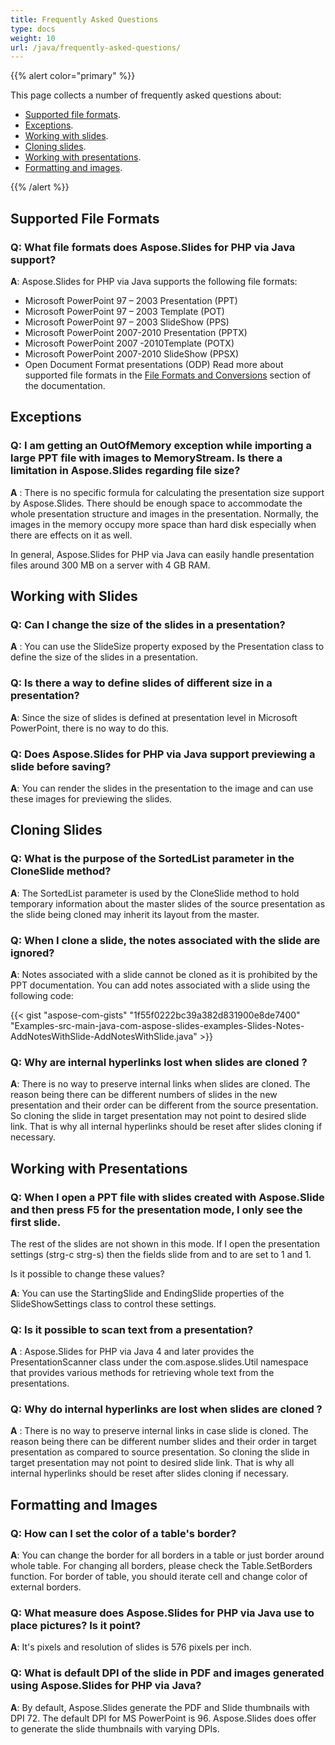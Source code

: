 ```yaml
---
title: Frequently Asked Questions
type: docs
weight: 10
url: /java/frequently-asked-questions/
---
```


{{% alert color="primary" %}} 

This page collects a number of frequently asked questions about:

- [Supported file formats](/slides/php-java/frequently-asked-questions/).
- [Exceptions](/slides/php-java/frequently-asked-questions/).
- [Working with slides](/slides/php-java/frequently-asked-questions/).
- [Cloning slides](/slides/php-java/frequently-asked-questions/).
- [Working with presentations](/slides/php-java/frequently-asked-questions/).
- [Formatting and images](/slides/php-java/frequently-asked-questions/).

{{% /alert %}} 
## **Supported File Formats**
### **Q: What file formats does Aspose.Slides for PHP via Java support?**
**A**: Aspose.Slides for PHP via Java supports the following file formats:

- Microsoft PowerPoint 97 – 2003 Presentation (PPT)
- Microsoft PowerPoint 97 – 2003 Template (POT)
- Microsoft PowerPoint 97 – 2003 SlideShow (PPS)
- Microsoft PowerPoint 2007-2010 Presentation (PPTX)
- Microsoft PowerPoint 2007 -2010Template (POTX)
- Microsoft PowerPoint 2007-2010 SlideShow (PPSX)
- Open Document Format presentations (ODP)
  Read more about supported file formats in the [File Formats and Conversions](/slides/php-java/file-formats-and-conversions/) section of the documentation.
## **Exceptions**
### **Q: I am getting an OutOfMemory exception while importing a large PPT file with images to MemoryStream. Is there a limitation in Aspose.Slides regarding file size?**
**A** : There is no specific formula for calculating the presentation size support by Aspose.Slides. There should be enough space to accommodate the whole presentation structure and images in the presentation. Normally, the images in the memory occupy more space than hard disk especially when there are effects on it as well.

In general, Aspose.Slides for PHP via Java can easily handle presentation files around 300 MB on a server with 4 GB RAM.
## **Working with Slides**
### **Q: Can I change the size of the slides in a presentation?**
**A** : You can use the SlideSize property exposed by the Presentation class to define the size of the slides in a presentation.
### **Q: Is there a way to define slides of different size in a presentation?**
**A**: Since the size of slides is defined at presentation level in Microsoft PowerPoint, there is no way to do this.
### **Q: Does Aspose.Slides for PHP via Java support previewing a slide before saving?**
**A**: You can render the slides in the presentation to the image and can use these images for previewing the slides.
## **Cloning Slides**
### **Q: What is the purpose of the SortedList parameter in the CloneSlide method?**
**A**: The SortedList parameter is used by the CloneSlide method to hold temporary information about the master slides of the source presentation as the slide being cloned may inherit its layout from the master.
### **Q: When I clone a slide, the notes associated with the slide are ignored?**
**A**: Notes associated with a slide cannot be cloned as it is prohibited by the PPT documentation. You can add notes associated with a slide using the following code:

{{< gist "aspose-com-gists" "1f55f0222bc39a382d831900e8de7400" "Examples-src-main-java-com-aspose-slides-examples-Slides-Notes-AddNotesWithSlide-AddNotesWithSlide.java" >}}
### **Q: Why are internal hyperlinks lost when slides are cloned ?**
**A**: There is no way to preserve internal links when slides are cloned. The reason being there can be different numbers of slides in the new presentation and their order can be different from the source presentation. So cloning the slide in target presentation may not point to desired slide link. That is why all internal hyperlinks should be reset after slides cloning if necessary.
## **Working with Presentations**
### **Q: When I open a PPT file with slides created with Aspose.Slide and then press F5 for the presentation mode, I only see the first slide.**
The rest of the slides are not shown in this mode. If I open the presentation settings (strg-c strg-s) then the fields slide from and to are set to 1 and 1.

Is it possible to change these values?

**A**: You can use the StartingSlide and EndingSlide properties of the SlideShowSettings class to control these settings.
### **Q: Is it possible to scan text from a presentation?**
**A** : Aspose.Slides for PHP via Java 4 and later provides the PresentationScanner class under the com.aspose.slides.Util namespace that provides various methods for retrieving whole text from the presentations.
### **Q: Why do internal hyperlinks are lost when slides are cloned ?**
**A** : There is no way to preserve internal links in case slide is cloned. The reason being there can be different number slides and their order in target presentation as compared to source presentation. So cloning the slide in target presentation may not point to desired slide link. That is why all internal hyperlinks should be reset after slides cloning if necessary.
## **Formatting and Images**
### **Q: How can I set the color of a table's border?**
**A**: You can change the border for all borders in a table or just border around whole table. For changing all borders, please check the Table.SetBorders function. For border of table, you should iterate cell and change color of external borders.
### **Q: What measure does Aspose.Slides for PHP via Java use to place pictures? Is it point?**
**A**: It's pixels and resolution of slides is 576 pixels per inch.
### **Q: What is default DPI of the slide in PDF and images generated using Aspose.Slides for PHP via Java?**
**A**: By default, Aspose.Slides generate the PDF and Slide thumbnails with DPI 72. The default DPI for MS PowerPoint is 96. Aspose.Slides does offer to generate the slide thumbnails with varying DPIs.

